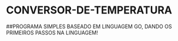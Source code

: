 # CONVERSOR-DE-TEMPERATURA

##PROGRAMA SIMPLES BASEADO EM LINGUAGEM GO, DANDO OS PRIMEIROS PASSOS NA LINGUAGEM!
